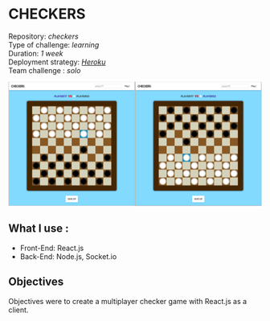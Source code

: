 # CHECKERS

Repository: *checkers*  
Type of challenge: *learning*  
Duration: *1 week*  
Deployment strategy: *[Heroku](https://checkersio.herokuapp.com/)*  
Team challenge : *solo*

![Screenshot](screenshot.png)

## What I use :
* Front-End: React.js
* Back-End: Node.js, Socket.io

## Objectives
Objectives were to create a multiplayer checker game with React.js as a client.
